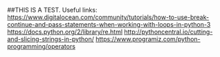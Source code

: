 ##THIS IS A TEST.
Useful links:
https://www.digitalocean.com/community/tutorials/how-to-use-break-continue-and-pass-statements-when-working-with-loops-in-python-3
https://docs.python.org/2/library/re.html
http://pythoncentral.io/cutting-and-slicing-strings-in-python/
https://www.programiz.com/python-programming/operators

